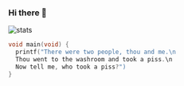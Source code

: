 ### Hi there 👋
![stats](https://github-readme-stats.vercel.app/api?username=sn3w&show_icons=true&theme=merko)
```c
void main(void) {
  printf("There were two people, thou and me.\n
  Thou went to the washroom and took a piss.\n
  Now tell me, who took a piss?")
}
```
